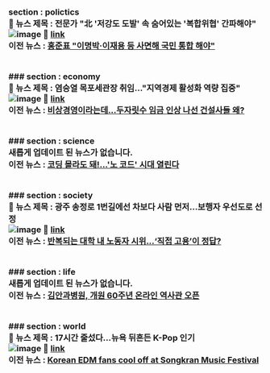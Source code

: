  ### section : polictics<br/>📝 뉴스 제목 : 전문가 "北 '저강도 도발' 속 숨어있는 '복합위협' 간파해야"<br/>![image](https://imgnews.pstatic.net/image/origin/014/2022/07/11/4865364.jpg?type=ofullfill106_72)        🔗 [link](https://n.news.naver.com/mnews/article/014/0004865364?sid=100)<br/>이전 뉴스 : [홍준표 "이명박·이재용 등 사면해 국민 통합 해야"](https://n.news.naver.com/mnews/article/660/0000012094?sid=100) <br/><br/><br/> ### section : economy<br/>📝 뉴스 제목 : 염승열 목포세관장 취임…"지역경제 활성화 역량 집중"<br/>![image](https://imgnews.pstatic.net/image/origin/001/2022/07/11/13302708.jpg?type=nf106_72)        🔗 [link](https://n.news.naver.com/mnews/article/001/0013302708?sid=101)<br/>이전 뉴스 : [비상경영이라는데…두자릿수 임금 인상 나선 건설사들 왜?](https://n.news.naver.com/mnews/article/374/0000294016?sid=101) <br/><br/><br/> ### section : science<br/>새롭게 업데이트 된 뉴스가 없습니다.<br/>이전 뉴스 : [코딩 몰라도 돼!…'노 코드' 시대 열린다](https://n.news.naver.com/mnews/article/015/0004722653?sid=105) <br/><br/><br/> ### section : society<br/>📝 뉴스 제목 : 광주 송정로 1번길에선 차보다 사람 먼저…보행자 우선도로 선정<br/>![image](https://imgnews.pstatic.net/image/origin/001/2022/07/11/13302710.jpg?type=nf106_72)        🔗 [link](https://n.news.naver.com/mnews/article/001/0013302710?sid=102)<br/>이전 뉴스 : [반복되는 대학 내 노동자 시위...‘직접 고용’이 정답?](https://n.news.naver.com/mnews/article/018/0005264637?sid=102) <br/><br/><br/> ### section : life<br/>새롭게 업데이트 된 뉴스가 없습니다.<br/>이전 뉴스 : [김안과병원, 개원 60주년 온라인 역사관 오픈](https://n.news.naver.com/mnews/article/014/0004865371?sid=103) <br/><br/><br/> ### section : world<br/>📝 뉴스 제목 : 17시간 줄섰다…뉴욕 뒤흔든 K-Pop 인기<br/>![image](https://imgnews.pstatic.net/image/origin/009/2022/07/11/4989764.jpg?type=nf106_72)        🔗 [link](https://n.news.naver.com/mnews/article/009/0004989764?sid=104)<br/>이전 뉴스 : [Korean EDM fans cool off at Songkran Music Festival](https://n.news.naver.com/mnews/article/044/0000238276?sid=104) <br/><br/><br/>